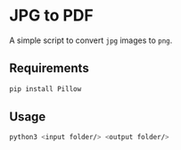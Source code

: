 # JPG to PDF
A simple script to convert `jpg` images to `png`.

## Requirements
```sh
pip install Pillow
```
## Usage
```sh
python3 <input folder/> <output folder/>
```